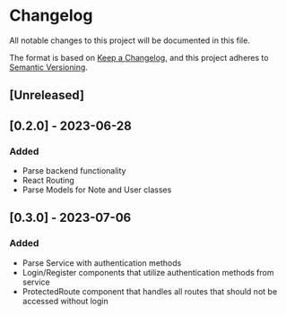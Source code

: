 # Changelog

All notable changes to this project will be documented in this file.

The format is based on [Keep a Changelog](https://keepachangelog.com/en/1.0.0/),
and this project adheres to [Semantic Versioning](https://semver.org/spec/v2.0.0.html).

## [Unreleased]

## [0.2.0] - 2023-06-28

### Added
 - Parse backend functionality
 - React Routing
 - Parse Models for Note and User classes

## [0.3.0] - 2023-07-06

### Added
 - Parse Service with authentication methods
 - Login/Register components that utilize authentication methods from service
 - ProtectedRoute component that handles all routes that should not be accessed without login
